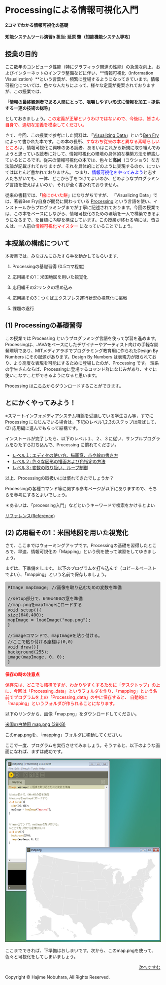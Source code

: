 # Processingによる情報可視化入門
#### 2コマでわかる情報可視化の基礎

**知能システムツール演習b 担当: 延原 肇（知能機能システム専攻）**







## 授業の目的

ここ数年のコンピュータ性能（特にグラフィック関連の性能）の急激な向上、およびインターネットのインフラ整備などに伴い、**情報可視化（Information Visualization）**という言葉が、頻繁に登場するようになってきています。情報可視化については、色々な人たちによって、様々な定義が提案されておりますが、この授業では、

**「情報の最終観測者である人間にとって、咀嚼しやすい形式に情報を加工・提供する一連の技術の総称」**

としておきましょう。<span style="color: red;">この定義が正解というわけではないので、今後は、皆さん自身で、適切な定義を模索してください。</span>



さて、今回、この授業で参考にした資料は、「<a target="_blank" href="https://www.oreilly.com/library/view/visualizing-data/9780596514556/">Visualizing Data</a>」という<a target="_blank" href="https://benfry.com/">Ben Fry</a> によって書かれた本です。この本の長所、<span style="color: red;">すなわち従来の本と異なる素晴らしいところ</span>は、情報可視化に興味のある読者、あるいはこれから新規に取り組んでみようと思っている読者に対して、情報可視化の環境の具体的な構築方法を解説しているところです。従来の情報可視化の本では、色々と**高尚**（コウショウ）な方法論が記載されておりますが、それを具体的にどのように実現するのか、についてはほとんど書かれておりません。 つまり、<span style="color: blue">情報可視化をやってみよう</span>と志す人たちがいても、一体、どこから手をつけてよいのか、どのようなプログラミング言語を使えばよいのか、それが全く書かれておりません。

従来の書籍では、「<span style="color: red;">絵にかいた餅</span>」になりがちですが、 「Visualizing Data」では、著者Ben Fry自身が開発に関わっている <a target="_blank" href="https://processing.org/">Processing</a> という言語を使い、インストールからプログラミングまでが丁寧に記述されております。今回の授業では、この本をベースにしながら、情報可視化のための環境を一人で構築できるようになるまで、を目標に内容を構成しています。この授業が終わる頃には、皆さんは、一人前の<span style="color: red;">情報可視化マイスター</span> になっていることでしょう。






## 本授業の構成について


本授業では，みなさんにひたすら手を動かしてもらいます．

1. Processingの基礎習得 (0.5コマ程度)

2. 応用編その1：米国地図を用いた視覚化

3. 応用編その2:リンクの埋め込み

4. 応用編その3：つくばエクスプレス運行状況の視覚化に挑戦

5. 課題の遂行



## (1) Processingの基礎習得
この授業では Processing というプログラミング言語を使って学習を進めます。Processingは、JAVAをベースにしたデザイナーやアーティスト向けの手軽な開発環境であり、MITメディアラボでプログラミング教育用に作られたDesign By Numbers にその起源があります。Design By Numbers は表現力が限られており、より高度な表現を可能にするために登場したのが、Processing です。 理系の学生さんならば、Processingに登場するコマンド群になじみがあり、すぐに使いこなすことができるようになると思います。

Processing は<a target="_blank" href="https://processing.org/download/">こちら</a>からダウンロードすることができます。



## とにかくやってみよう！

※スマートインフォメディアシステム特論を受講している学生さん等，すでに Processing になじんでいる場合は，下記のレベル1,2,3のステップは飛ばして，(2) 応用編に進んでもらって結構です。

インストールが完了したら、以下のレベル１、２、３に従い、サンプルプログラムをひたすら打ち込んで、Processing に慣れてください。


- <a href="level_1/level_1.html" target="_blank">レベル１: エディタの使い方、描画窓、点や線の書き方</a>
- <a href="level_2/level_2.html" target="_blank">レベル２: 色々な図形の描画および色指定の方法</a>
- <a href="level_3/level_3.html" target="_blank">レベル３: 変数の取り扱い、ループ制御</a>


以上、Processingの取扱いには慣れてきたでしょうか？

Processingの各種コマンド等に関する参考ページが以下にありますので、そちらを参考にするとよいでしょう。

＊あるいは、「processing入門」などというキーワードで検索をかけるとよい

<a href="http://processing.org/reference/index.html" target="_blank">リファレンス(Reference)</a>



## (2) 応用編その1：米国地図を用いた視覚化

さて、ここまではウォーミングアップです。Processingの基礎を習得したところで、早速、情報可視化の「Mapping」という例を使って演習をしてゆきましょう。

まずは、下準備をします。 以下のプログラムを打ち込んで（コピー＆ペーストでよい）、「mapping」という名前で保存しましょう。



<pre style="background-color: silver; padding: 8px; border-radius: 4px;">
PImage mapImage; //画像を取り込むための変数を準備

//setup部分で、640x400の窓を準備
//map.pngをmapImageにロードする
void setup(){
size(640,400);
mapImage = loadImage("map.png");
}

//imageコマンドで、mapImageを貼り付ける。
//ここで貼り付ける座標は(0,0)
void draw(){
background(255);
image(mapImage, 0, 0);
}
</pre>





**<span style="color: red;">保存の時の注意点</span>**

<span style="color: red;">保存先は、どこでも結構ですが、わかりやすくするために「デスクトップ」の上に、今回は「Processing_data」というフォルダを作り、「mapping」という名前でプログラムを上の「Processing_data」の中に保存すると、 自動的に「mapping」というフォルダが作られることになります。</span>



以下のリンクから、画像「map.png」をダウンロードしてください。

<a target="_blank" href="mapping/map.png" download="mapping/map.png">米国の白地図 map.png (39KB)</a>


このmap.pngを、「mapping」フォルダに移動してください。

ここで一度、プログラムを実行させてみましょう。そうすると、以下のような画面になれば、まずは成功です。


<p align="center"><img src="mapping/map_2" alt="" width="531" height="592" border="1">
  </p>



ここまでできれば、下準備はおしまいです。次から、このmap.pngを使って、色々と可視化をしてしまいましょう。



<p align="right"><a href="mapping/mapping_1.html">次へすすむ</a></p>
Copyright © Hajime Nobuhara, All Rights Reserved.
